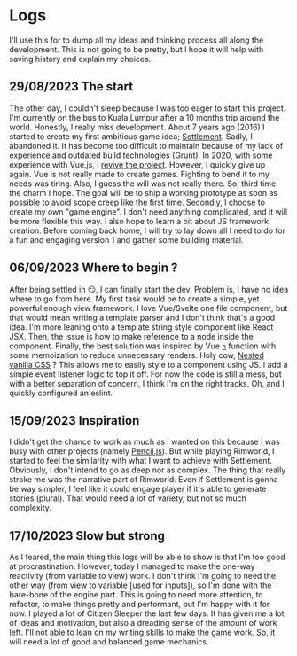 # Logs

I'll use this for to dump all my ideas and thinking process all along the development. This is not going to be pretty, but I hope it will help with saving history and explain my choices.


## 29/08/2023 The start

The other day, I couldn't sleep because I was too eager to start this project. I'm currently on the bus to Kuala Lumpur after a 10 months trip around the world. Honestly, I really miss development.
About 7 years ago (2016) I started to create my first ambitious game idea; [Settlement](https://github.com/GMartigny/settlement). Sadly, I abandoned it. It has become too difficult to maintain because of my lack of experience and outdated build technologies (Grunt).
In 2020, with some experience with Vue.js, I [revive the project](https://github.com/GMartigny/settlement2). However, I quickly give up again. Vue is not really made to create games. Fighting to bend it to my needs was tiring. Also, I guess the will was not really there.
So, third time the charm I hope. The goal will be to ship a working prototype as soon as possible to avoid scope creep like the first time. Secondly, I choose to create my own "game engine". I don't need anything complicated, and it will be more flexible this way. I also hope to learn a bit about JS framework creation.
Before coming back home, I will try to lay down all I need to do for a fun and engaging version 1 and gather some building material.

## 06/09/2023 Where to begin ?

After being settled in 😏, I can finally start the dev. Problem is, I have no idea where to go from here. My first task would be to create a simple, yet powerful enough view framework. I love Vue/Svelte one file component, but that would mean writing a template parser and I don't think that's a good idea. I'm more leaning onto a template string style component like React JSX. Then, the issue is how to make reference to a node inside the component.
Finally, the best solution was inspired by Vue [`h`](https://vuejs.org/guide/extras/render-function.html) function with some memoization to reduce unnecessary renders. 
Holy cow, [Nested vanilla CSS](https://developer.mozilla.org/en-US/docs/Web/CSS/CSS_nesting/Using_CSS_nesting) ? This allows me to easily style to a component using JS.
I add a simple event listener logic to top it off.
For now the code is still a mess, but with a better separation of concern, I think I'm on the right tracks.
Oh, and I quickly configured an eslint.

## 15/09/2023 Inspiration

I didn't get the chance to work as much as I wanted on this because I was busy with other projects (namely [Pencil.js](https://github.com/pencil-js/pencil.js)). But while playing Rimworld, I started to feel the similarity with what I want to achieve with Settlement. Obviously, I don't intend to go as deep nor as complex. The thing that really stroke me was the narrative part of Rimworld. Even if Settlement is gonna be way simpler, I feel like it could engage player if it's able to generate stories (plural). That would need a lot of variety, but not so much complexity.

## 17/10/2023 Slow but strong

As I feared, the main thing this logs will be able to show is that I'm too good at procrastination.
However, today I managed to make the one-way reactivity (from variable to view) work. I don't think I'm going to need the other way (from view to variable [used for inputs]), so I'm done with the bare-bone of the engine part. This is going to need more attention, to refactor, to make things pretty and performant, but I'm happy with it for now.
I played a lot of Citizen Sleeper the last few days. It has given me a lot of ideas and motivation, but also a dreading sense of the amount of work left.
I'll not able to lean on my writing skills to make the game work. So, it will need a lot of good and balanced game mechanics.
